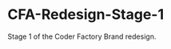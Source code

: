 # CFA-Redesign-Stage-1
Stage 1 of the Coder Factory Brand redesign.

[logo]: https://github.com/adam-p/markdown-here/raw/master/src/common/images/icon48.png "Logo Title Text 2"

